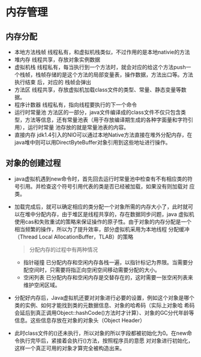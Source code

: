 # 内存管理
## 内存分配
- 本地方法栈帧
  线程私有，和虚拟机栈类似，不过作用的是本地nativie的方法
- 堆内存
  线程共享，存放对象实例数据
- 虚拟机栈
  线程私有，每当执行到一个方法时，就会对应的给这个方法push一个栈帧，栈帧存储的是这个方法的局部变量表，操作数据，方法出口等。方法执行结束  后，对应的
  栈帧会弹出
- 方法区
  线程共享，存放虚拟机加载class文件的类型、常量、静态变量等数据。
- 程序计数器
  线程私有，指向线程要执行的下一个命令
- 运行时常量池
  方法区的一部分，java文件编译成的class文件不仅只包含类型，方法等信息，还有常量池表（用于存放编译期生成的各种字面量和字符引用），运行时常量
  池存放的就是常量池表的内容。
- 直接内存
  jdk1.4引入的NIO可以通过本地Native方法直接在堆外分配内存，在java堆中则可以用DirectByteBuffer对象引用到这些地址进行操作。

## 对象的创建过程
- java虚拟机遇到new命令时，首先回去运行时常量池中检查有不有相应类的符号引用。并检查这个符号引用代表的类是否已经被加载，如果没有则加载对   应类。
- 加载完成后，就可以确定相应的类分配一个对象所需的内存大小了，此时就可以在堆中分配内存，由于堆区是线程共享的，存在数据同步问题，java
  虚拟机使用cas和失败重试的策略来保证操作的原子性。由于对象的内存分配是一个相当频繁的操作，所以为了提升效率，部分虚拟机采用为本地线程   分配缓冲（Thread Local AllocationBuffer，TLAB）的策略
  > 分配内存的过程中有两种情况
  - 指针碰撞
    已分配内存和空闲内存各栈一遍，以指针标记为界限。当需要分配空间时，只需要将指正向空闲空间移动需要分配的大小。
  - 空闲列表
    已分配内存和空闲内存是交替存在的，这时需要一张空闲列表来维护空闲区域。
    
- 分配好内存后，Java虚拟机还要对对象进行必要的设置，例如这个对象是哪个类的实例、如何才能找到类的元数据信息、对象的哈希码（实际上对象哈    希码会延后到真正调用Object::hashCode()方法时才计算）、对象的GC分代年龄等信息。这些信息存放在对象的对象头（Object Header）

- 此时class文件的<init>()还未执行，所以对象的所以字段都被初始化为0。在new命令执行完毕后，紧接着会执行<init>()方法，按照程序员的意愿   对对象进行初始化，这样一个真正可用的对象才算完全被构造出来。
